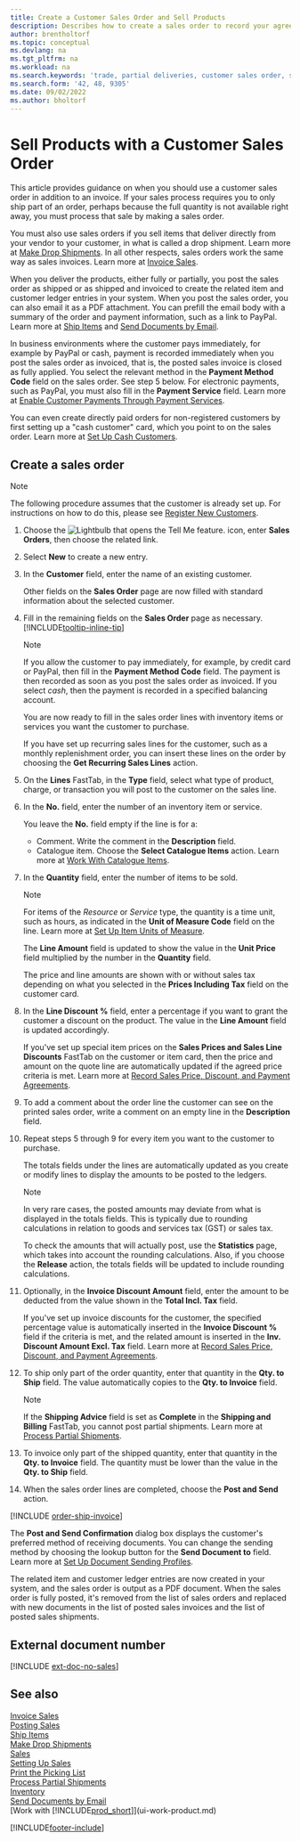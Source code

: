 ```yaml
---
title: Create a Customer Sales Order and Sell Products
description: Describes how to create a sales order to record your agreement with a customer to sell or trade products under specific terms.
author: brentholtorf
ms.topic: conceptual
ms.devlang: na
ms.tgt_pltfrm: na
ms.workload: na
ms.search.keywords: 'trade, partial deliveries, customer sales order, shipping advice, partial shipments,'
ms.search.form: '42, 48, 9305'
ms.date: 09/02/2022
ms.author: bholtorf
---
```

# <a name="sell-products-with-a-customer-sales-order"></a>Sell Products with a Customer Sales Order

This article provides guidance on when you should use a customer sales order in addition to an invoice. If your sales process requires you to only ship part of an order, perhaps because the full quantity is not available right away, you must process that sale by making a sales order.

You must also use sales orders if you sell items that deliver directly from your vendor to your customer, in what is called a drop shipment. Learn more at [Make Drop Shipments](sales-how-drop-shipment.md). In all other respects, sales orders work the same way as sales invoices. Learn more at [Invoice Sales](sales-how-invoice-sales.md).

When you deliver the products, either fully or partially, you post the sales order as shipped or as shipped and invoiced to create the related item and customer ledger entries in your system. When you post the sales order, you can also email it as a PDF attachment. You can prefill the email body with a summary of the order and payment information, such as a link to PayPal. Learn more at [Ship Items](warehouse-how-ship-items.md) and [Send Documents by Email](ui-how-send-documents-email.md).

In business environments where the customer pays immediately, for example by PayPal or cash, payment is recorded immediately when you post the sales order as invoiced, that is, the posted sales invoice is closed as fully applied. You select the relevant method in the **Payment Method Code** field on the sales order. See step 5 below. For electronic payments, such as PayPal, you must also fill in the **Payment Service** field. Learn more at [Enable Customer Payments Through Payment Services](sales-how-enable-payment-service-extensions.md).

You can even create directly paid orders for non-registered customers by first setting up a "cash customer" card, which you point to on the sales order. Learn more at [Set Up Cash Customers](finance-how-to-set-up-cash-customers.md).

## <a name="create-a-sales-order"></a>Create a sales order

> [!NOTE]  
> The following procedure assumes that the customer is already set up. For instructions on how to do this, please see [Register New Customers](sales-how-register-new-customers.md).

1. Choose the ![Lightbulb that opens the Tell Me feature.](media/ui-search/search_small.png "Tell me what you want to do") icon, enter **Sales Orders**, then choose the related link.
2. Select **New** to create a new entry.
3. In the **Customer** field, enter the name of an existing customer.

    Other fields on the **Sales Order** page are now filled with standard information about the selected customer.  

4. Fill in the remaining fields on the **Sales Order** page as necessary. [!INCLUDE[tooltip-inline-tip](includes/tooltip-inline-tip_md.md)]

    > [!NOTE]  
    > If you allow the customer to pay immediately, for example, by credit card or PayPal, then fill in the **Payment Method Code** field. The payment is then recorded as soon as you post the sales order as invoiced. If you select *cash*, then the payment is recorded in a specified balancing account.

    You are now ready to fill in the sales order lines with inventory items or services you want the customer to purchase.

    If you have set up recurring sales lines for the customer, such as a monthly replenishment order, you can insert these lines on the order by choosing the **Get Recurring Sales Lines** action.
5. On the **Lines** FastTab, in the **Type** field, select what type of product, charge, or transaction you will post to the customer on the sales line.

6. In the **No.** field, enter the number of an inventory item or service.

    You leave the **No.** field empty if the line is for a:

    * Comment. Write the comment in the **Description** field.
    * Catalogue item. Choose the **Select Catalogue Items** action. Learn more at [Work With Catalogue Items](inventory-how-work-nonstock-items.md).
7. In the **Quantity** field, enter the number of items to be sold.

    > [!NOTE]  
    > For items of the *Resource* or *Service* type, the quantity is a time unit, such as hours, as indicated in the **Unit of Measure Code** field on the line. Learn more at [Set Up Item Units of Measure](inventory-how-setup-units-of-measure.md).

    The **Line Amount** field is updated to show the value in the **Unit Price** field multiplied by the number in the **Quantity** field.

    The price and line amounts are shown with or without sales tax depending on what you selected in the **Prices Including Tax** field on the customer card.
8. In the **Line Discount %** field, enter a percentage if you want to grant the customer a discount on the product. The value in the **Line Amount** field is updated accordingly.

    If you've set up special item prices on the **Sales Prices and Sales Line Discounts** FastTab on the customer or item card, then the price and amount on the quote line are automatically updated if the agreed price criteria is met. Learn more at [Record Sales Price, Discount, and Payment Agreements](sales-how-record-sales-price-discount-payment-agreements.md).
9. To add a comment about the order line the customer can see on the printed sales order, write a comment on an empty line in the **Description** field.  
10. Repeat steps 5 through 9 for every item you want to the customer to purchase.

    The totals fields under the lines are automatically updated as you create or modify lines to display the amounts to be posted to the ledgers.

    > [!NOTE]
    > In very rare cases, the posted amounts may deviate from what is displayed in the totals fields. This is typically due to rounding calculations in relation to goods and services tax (GST) or sales tax.
    >
    > To check the amounts that will actually post, use the **Statistics** page, which takes into account the rounding calculations. Also, if you choose the **Release** action, the totals fields will be updated to include rounding calculations.  

11. Optionally, in the **Invoice Discount Amount** field, enter the amount to be deducted from the value shown in the **Total Incl. Tax** field.

    If you've set up invoice discounts for the customer, the specified percentage value is automatically inserted in the **Invoice Discount %** field if the criteria is met, and the related amount is inserted in the **Inv. Discount Amount Excl. Tax** field. Learn more at [Record Sales Price, Discount, and Payment Agreements](sales-how-record-sales-price-discount-payment-agreements.md).
12. To ship only part of the order quantity, enter that quantity in the **Qty. to Ship** field. The value automatically copies to the **Qty. to Invoice** field.

    > [!NOTE]
    > If the **Shipping Advice** field is set as **Complete** in the **Shipping and Billing** FastTab, you cannot post partial shipments. Learn more at [Process Partial Shipments](sales-how-send-partial-shipments.md).
13. To invoice only part of the shipped quantity, enter that quantity in the **Qty. to Invoice** field. The quantity must be lower than the value in the **Qty. to Ship** field.  
14. When the sales order lines are completed, choose the **Post and Send** action.

[!INCLUDE [order-ship-invoice](includes/order-ship-invoice.md)]

The **Post and Send Confirmation** dialog box displays the customer's preferred method of receiving documents. You can change the sending method by choosing the lookup button for the **Send Document to** field. Learn more at [Set Up Document Sending Profiles](sales-how-setup-document-send-profiles.md).

The related item and customer ledger entries are now created in your system, and the sales order is output as a PDF document. When the sales order is fully posted, it's removed from the list of sales orders and replaced with new documents in the list of posted sales invoices and the list of posted sales shipments.  

## <a name="external-document-number"></a>External document number

[!INCLUDE [ext-doc-no-sales](includes/ext-doc-no-sales.md)]

## <a name="see-also"></a>See also

[Invoice Sales](sales-how-invoice-sales.md)  
[Posting Sales](ui-post-sales.md)  
[Ship Items](warehouse-how-ship-items.md)  
[Make Drop Shipments](sales-how-drop-shipment.md)  
[Sales](sales-manage-sales.md)  
[Setting Up Sales](sales-setup-sales.md)  
[Print the Picking List](sales-how-print-picking-list.md)  
[Process Partial Shipments](sales-how-send-partial-shipments.md)  
[Inventory](inventory-manage-inventory.md)  
[Send Documents by Email](ui-how-send-documents-email.md)  
[Work with [!INCLUDE[prod_short](includes/prod_short.md)]](ui-work-product.md)  

[!INCLUDE[footer-include](includes/footer-banner.md)]
